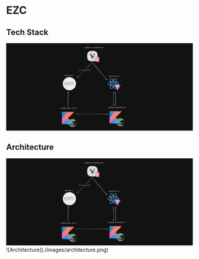 # EZC

## Tech Stack
![Tech stack](./images/image.png)

## Architecture
<img src='images/image.png' alt='architecture'/>
![Architecture](./images/architecture.png)
